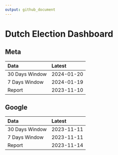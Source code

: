 ```yaml
---
output: github_document
---
```


# Dutch Election Dashboard



## Meta


|Data           |Latest     |
|:--------------|:----------|
|30 Days Window |2024-01-20 |
|7 Days Window  |2024-01-19 |
|Report         |2023-11-10 |

## Google


|Data           |Latest     |
|:--------------|:----------|
|30 Days Window |2023-11-11 |
|7 Days Window  |2023-11-11 |
|Report         |2023-11-14 |
